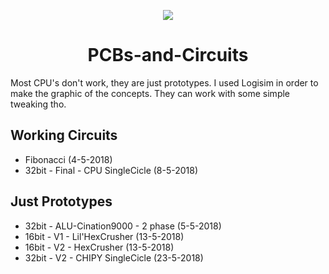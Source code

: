 <p align="center">
  <img src="https://cdn1.iconfinder.com/data/icons/electronic-components-4/64/PCB-256.png">
</p>
  <h1 align="center"> PCBs-and-Circuits </h1>

Most CPU's don't work, they are just prototypes. I used Logisim in order to make the graphic of the concepts.
They can work with some simple tweaking tho.


## Working Circuits
* Fibonacci (4-5-2018)
* 32bit - Final - CPU SingleCicle (8-5-2018)

## Just Prototypes
* 32bit - ALU-Cination9000 - 2 phase (5-5-2018)
* 16bit - V1 - Lil'HexCrusher (13-5-2018)
* 16bit - V2 - HexCrusher (13-5-2018)
* 32bit - V2 - CHIPY SingleCicle (23-5-2018)
